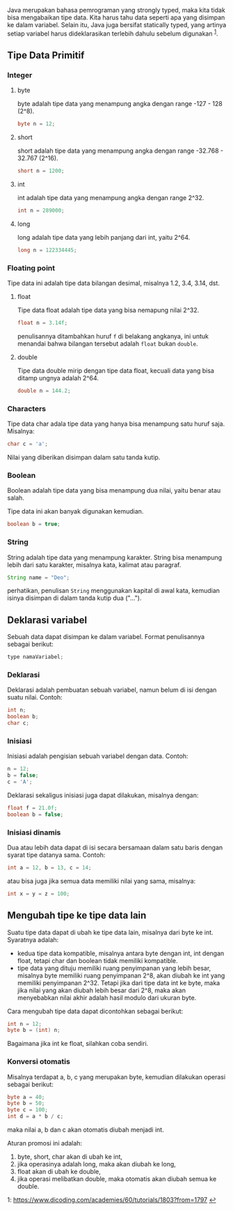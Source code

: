 Java merupakan bahasa pemrograman yang strongly typed, maka kita tidak bisa
mengabaikan tipe data. Kita harus tahu data seperti apa yang disimpan ke dalam
variabel. Selain itu, Java juga bersifat statically typed, yang artinya setiap
variabel harus dideklarasikan terlebih dahulu sebelum digunakan
<sup id="1a">[1](#1)</sup>.

## Tipe Data Primitif

### Integer

1. byte
    
    byte adalah tipe data yang menampung angka dengan range -127 - 128 (2^8).

    ```java
    byte n = 12;
    ```

2. short
    
    short adalah tipe data yang menampung angka dengan range -32.768 - 32.767
    (2^16).

    ```java
    short n = 1200;
    ```

3. int

    int adalah tipe data yang menampung angka dengan range 2^32.

    ```java
    int n = 289000;
    ```

4. long

    long adalah tipe data yang lebih panjang dari int, yaitu 2^64.

    ```java
    long n = 122334445;
    ```
### Floating point

Tipe data ini adalah tipe data bilangan desimal, misalnya 1.2, 3.4, 3.14, dst.

1. float

    Tipe data float adalah tipe data yang bisa nemapung nilai 2^32.

    ```java
    float n = 3.14f;
    ```
    penulisannya ditambahkan huruf `f` di belakang angkanya, ini untuk menandai
    bahwa bilangan tersebut adalah `float` bukan `double`.

2. double

    Tipe data double mirip dengan tipe data float, kecuali data yang bisa ditamp
    ungnya adalah 2^64.

    ```java
    double n = 144.2;
    ```
### Characters

Tipe data char adala tipe data yang hanya bisa menampung satu huruf saja.
Misalnya:

```java
char c = 'a';
```
Nilai yang diberikan disimpan dalam satu tanda kutip.

### Boolean

Boolean adalah tipe data yang bisa menampung dua nilai, yaitu benar atau salah.

Tipe data ini akan banyak digunakan kemudian.

```java
boolean b = true;
```

### String

String adalah tipe data yang menampung karakter. String bisa menampung lebih
dari satu karakter, misalnya kata, kalimat atau paragraf.

```java
String name = "Deo";
```

perhatikan, penulisan `String` menggunakan kapital di awal kata, kemudian isinya
disimpan di dalam tanda kutip dua ("...").

## Deklarasi variabel

Sebuah data dapat disimpan ke dalam variabel. Format penulisannya sebagai
berikut:

```java
type namaVariabel;
```
### Deklarasi

Deklarasi adalah pembuatan sebuah variabel, namun belum di isi dengan suatu
nilai. Contoh:

```java
int n;
boolean b;
char c;
```

### Inisiasi

Inisiasi adalah pengisian sebuah variabel dengan data. Contoh:

```java
n = 12;
b = false;
c = 'A';
```

Deklarasi sekaligus inisiasi juga dapat dilakukan, misalnya dengan:

```java
float f = 21.0f;
boolean b = false;
```

### Inisiasi dinamis

Dua atau lebih data dapat di isi secara bersamaan dalam satu baris dengan syarat
tipe datanya sama. Contoh:

```java
int a = 12, b = 13, c = 14;
```
atau bisa juga jika semua data memiliki nilai yang sama, misalnya:

```java
int x = y = z = 100;
```

## Mengubah tipe ke tipe data lain

Suatu tipe data dapat di ubah ke tipe data lain, misalnya dari byte ke int.
Syaratnya adalah:

-   kedua tipe data kompatible, misalnya antara byte dengan int, int dengan
    float, tetapi char dan boolean tidak memiliki kompatible.
-   tipe data yang dituju memiliki ruang penyimpanan yang lebih besar, misalnya
    byte memiliki ruang penyimpanan 2^8, akan diubah ke int yang memiliki
    penyimpanan 2^32. Tetapi jika dari tipe data int ke byte, maka jika nilai
    yang akan diubah lebih besar dari 2^8, maka akan menyebabkan nilai akhir
    adalah hasil modulo dari ukuran byte.

Cara mengubah tipe data dapat dicontohkan sebagai berikut:

```java
int n = 12;
byte b = (int) n;
```

Bagaimana jika int ke float, silahkan coba sendiri.

### Konversi otomatis

Misalnya terdapat a, b, c yang merupakan byte, kemudian dilakukan operasi sebagai
berikut:

```java
byte a = 40;
byte b = 50;
byte c = 100;
int d = a * b / c;
```

maka nilai a, b dan c akan otomatis diubah menjadi int.

Aturan promosi ini adalah:

1. byte, short, char akan di ubah ke int,
2. jika operasinya adalah long, maka akan diubah ke long,
3. float akan di ubah ke double,
4. jika operasi melibatkan double, maka otomatis akan diubah semua ke double.

<a name="1">1</a>: https://www.dicoding.com/academies/60/tutorials/1803?from=1797 [↩](#1a)